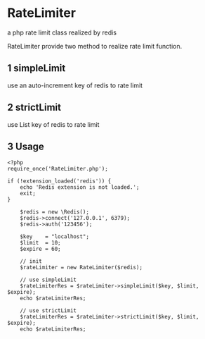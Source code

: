 # RateLimiter
a php rate limit class realized by redis

RateLimiter provide two method to realize rate limit function.

## 1 simpleLimit
use an auto-increment key of redis to rate limit

## 2 strictLimit
use List key of redis to rate limit

## 3 Usage

```
<?php
require_once('RateLimiter.php');

if (!extension_loaded('redis')) {
	echo 'Redis extension is not loaded.';
	exit;
}

	$redis = new \Redis();
	$redis->connect('127.0.0.1', 6379);
	$redis->auth('123456');

	$key    = "localhost";
	$limit  = 10;
	$expire = 60;

	// init
	$rateLimiter = new RateLimiter($redis);

	// use simpleLimit
	$rateLimiterRes = $rateLimiter->simpleLimit($key, $limit, $expire);
	echo $rateLimiterRes;

	// use strictLimit
	$rateLimiterRes = $rateLimiter->strictLimit($key, $limit, $expire);
	echo $rateLimiterRes;

```